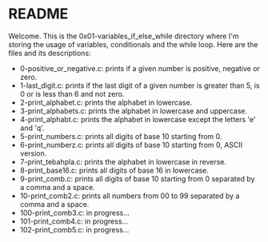# README

Welcome. This is the 0x01-variables_if_else_while directory where I'm storing the usage of variables, conditionals and the while loop. Here are the files and its descriptions:

 - 0-positive_or_negative.c: prints if a given number is positive, negative or zero.
 - 1-last_digit.c: prints if the last digit of a given number is greater than 5, is 0 or is less than 6 and not zero.
 - 2-print_alphabet.c: prints the alphabet in lowercase.
 - 3-print_alphabets.c: prints the alphabet in lowercase and uppercase.
 - 4-print_alphabt.c: prints the alphabet in lowercase except the letters 'e' and 'q'.
 - 5-print_numbers.c: prints all digits of base 10 starting from 0.
 - 6-print_numberz.c: prints all digits of base 10 starting from 0, ASCII version.
 - 7-print_tebahpla.c: prints the alphabet in lowercase in reverse.
 - 8-print_base16.c: prints all digits of base 16 in lowercase.
 - 9-print_comb.c: prints all digits of base 10 starting from 0 separated by a comma and a space.
 - 10-print_comb2.c: prints all numbers from 00 to 99 separated by a comma and a space.
 - 100-print_comb3.c: in progress...
 - 101-print_comb4.c: in progress...
 - 102-print_comb5.c: in progress...